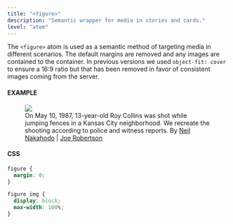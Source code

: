 ```yaml
---
title: "<figure>"
description: "Semantic wrapper for media in stories and cards."
level: "atom"
---
```


The `<figure>` atom is used as a semantic method of targeting media in different scenarios. The default margins are removed and any images are contained to the container. In previous versions we used `object-fit: cover` to ensure a 16:9 ratio but that has been removed in favor of consistent images coming from the server.

#### EXAMPLE
<div class="example">
  <figure>
    <img src="https://www.kansascity.com/latest-news/4psbzf/picture220199830/alternates/LANDSCAPE_768/LEAD%20PHOTO%20RoyCollinsshooting100918tll">
    <figcaption>On May 10, 1987, 13-year-old Roy Collins was shot while jumping fences in a Kansas City neighborhood. We recreate the shooting according to police and witness reports. <span class="author">By <a href="#">Neil Nakahodo</a> | <a href="#">Joe Robertson</a></span></figcaption>
  </figure>
</div>

#### CSS
```css
figure {
  margin: 0;
}

figure img {
  display: block;
  max-width: 100%;
}
```
